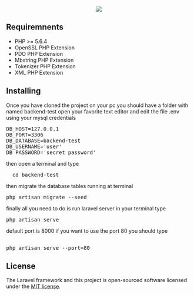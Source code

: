 <p align="center">
  <img src="http://www.panamericanworld.com/es/system/files/clickdelivery_0.png">
</p>

<p align="center">


## Requiremnents

* PHP >= 5.6.4
* OpenSSL PHP Extension
* PDO PHP Extension
* Mbstring PHP Extension
* Tokenizer PHP Extension
* XML PHP Extension



## Installing

Once you have cloned the project on your pc you should have a folder with named backend-test
open your favorite text editor and edit the file .env using your mysql credentials
<pre>
DB_HOST=127.0.0.1
DB_PORT=3306
DB_DATABASE=backend-test
DB_USERNAME='user'
DB_PASSWORD='secret password'
</pre>

then open a terminal and type 

<pre>
  cd backend-test
</pre>

then migrate the database tables running at terminal
<pre>
php artisan migrate --seed
</pre>
finally all you need to do is run laravel server in your terminal type

<pre>
php artisan serve 
</pre>
default port is 8000  if you want to use the port 80 you should type
<pre>

php artisan serve --port=80</pre>

## License

The Laravel framework and this project is open-sourced software licensed under the [MIT license](http://opensource.org/licenses/MIT).
